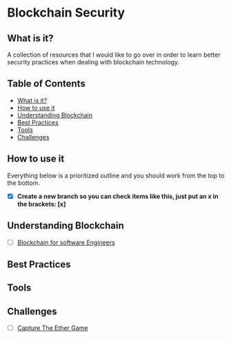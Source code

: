 # Blockchain Security

## What is it?
A collection of resources that I would like to go over in order to learn better security practices when dealing with blockchain technology.

## Table of Contents
- [What is it?](#what-is-it)
- [How to use it](#how-to-use-it)
- [Understanding Blockchain](#understanding-blockchain)
- [Best Practices](#best-practices)
- [Tools](#tools)
- [Challenges](#challenges)

## How to use it
Everything below is a prioritized outline and you should work from the top to the bottom.

- [x] **Create a new branch so you can check items like this, just put an x in the brackets: [x]**

## Understanding Blockchain
- [ ] [Blockchain for software Engineers](https://github.com/benstew/blockchain-for-software-engineers)

## Best Practices

## Tools

## Challenges
- [ ] [Capture The Ether Game](https://capturetheether.com)
